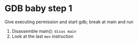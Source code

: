 # GDB baby step 1

Give executing permission and start gdb; break at main and run

1. Disassemble main(): `disas main`
2. Look at the last `mov` instruction

